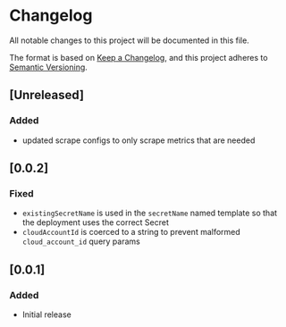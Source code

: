 # Changelog

All notable changes to this project will be documented in this file.

The format is based on [Keep a Changelog](https://keepachangelog.com/en/1.0.0/),
and this project adheres to [Semantic Versioning](https://semver.org/spec/v2.0.0.html).


## [Unreleased]

### Added
-  updated scrape configs to only scrape metrics that are needed

## [0.0.2]

### Fixed
- `existingSecretName` is used in the `secretName` named template so that the deployment uses the correct Secret
- `cloudAccountId` is coerced to a string to prevent malformed `cloud_account_id` query params

## [0.0.1]

### Added
- Initial release
